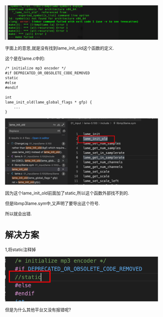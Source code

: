![image-20220718111646632](image/image-20220718111646632.png)

字面上的意思,就是没有找到lame_init_old这个函数的定义.

这个是在lame.c中的:

```
/* initialize mp3 encoder */
#if DEPRECATED_OR_OBSOLETE_CODE_REMOVED
static
#else
#endif

int
lame_init_old(lame_global_flags * gfp) {
	...
}
```

![image-20220718112546070](image/image-20220718112546070.png)

因为这个lame_init_old前面加了static,所以这个函数外部找不到的.

但是libmp3lame.sym中,又声明了要导出这个符号.

所以就会出错.



# 解决方案

1,将static注释掉

![image-20220829155626493](image/image-20220829155626493.png)





但是为什么其他平台又没有报错呢?
